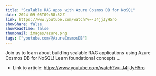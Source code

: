 ```yaml
---
title: "Scalable RAG apps with Azure Cosmos DB for NoSQL"
date: 2024-09-05T09:58:52Z
link: https://www.youtube.com/watch?v=-J4jjJyH5ro
showShare: false
showReadTime: false
thumbnail: images/azure.png
tags: ["youtube.com/@AzureCosmosDB"]
---
```

Join us to learn about building scalable RAG applications using Azure Cosmos DB for NoSQL! Learn foundational concepts ...

- Link to article: https://www.youtube.com/watch?v=-J4jjJyH5ro